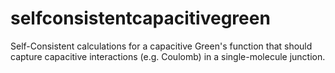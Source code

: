 # selfconsistentcapacitivegreen
Self-Consistent calculations for a capacitive Green's function that should capture
capacitive interactions (e.g. Coulomb) in a single-molecule junction.